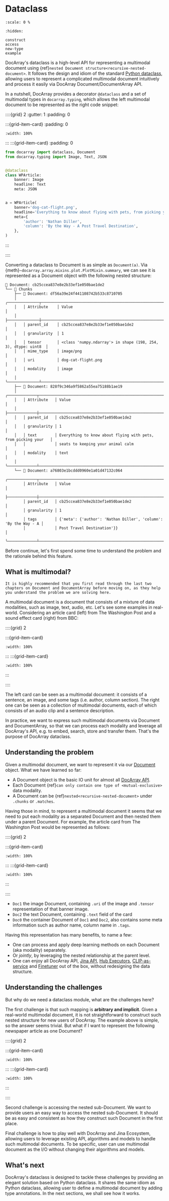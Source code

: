 # Dataclass

```{figure} img/dataclass-banner.png
:scale: 0 %
```

```{toctree}
:hidden:

construct
access
new-type
example
```


DocArray's dataclass is a high-level API for representing a multimodal document using {ref}`nested Document structure<recursive-nested-document>`. It follows the design and idiom of the standard [Python dataclass](https://docs.python.org/3/library/dataclasses.html), allowing users to represent a complicated multimodal document intuitively and process it easily via DocArray Document/DocumentArray API. 

In a nutshell, DocArray provides a decorator `@dataclass` and a set of multimodal types in `docarray.typing`, which allows the left multimodal document to be represented as the right code snippet:

::::{grid} 2
:gutter: 1
:padding: 0

:::{grid-item-card}
:padding: 0

```{figure} img/image-mmdoc-example.png
:width: 100%
```

:::
:::{grid-item-card}
:padding: 0

```python
from docarray import dataclass, Document
from docarray.typing import Image, Text, JSON


@dataclass
class WPArticle:
    banner: Image
    headline: Text
    meta: JSON


a = WPArticle(
    banner='dog-cat-flight.png',
    headline='Everything to know about flying with pets, from picking your seats to keeping your animal calm',
    meta={
        'author': 'Nathan Diller',
        'column': 'By the Way - A Post Travel Destination',
    },
)
```


:::

::::


Converting a dataclass to Document is as simple as `Document(a)`. Via {meth}`~docarray.array.mixins.plot.PlotMixin.summary`, we can see it is represented as a Document object with the following nested structure:

```text
📄 Document: cb25ccea837e8e2b33ef1e050bae1de2
└── 💠 Chunks
    ├── 📄 Document: df56a39e24f441108742b533c8710705
    │   ╭──────────────┬───────────────────────────────────────────────────────────────╮
    │   │ Attribute    │ Value                                                         │
    │   ├──────────────┼───────────────────────────────────────────────────────────────┤
    │   │ parent_id    │ cb25ccea837e8e2b33ef1e050bae1de2                              │
    │   │ granularity  │ 1                                                             │
    │   │ tensor       │ <class 'numpy.ndarray'> in shape (198, 254, 3), dtype: uint8  │
    │   │ mime_type    │ image/png                                                     │
    │   │ uri          │ dog-cat-flight.png                                            │
    │   │ modality     │ image                                                         │
    │   ╰──────────────┴───────────────────────────────────────────────────────────────╯
    ├── 📄 Document: 828f9c346a9f5862a55ea75188b1ae19
    │   ╭─────────────┬────────────────────────────────────────────────────────────────╮
    │   │ Attribute   │ Value                                                          │
    │   ├─────────────┼────────────────────────────────────────────────────────────────┤
    │   │ parent_id   │ cb25ccea837e8e2b33ef1e050bae1de2                               │
    │   │ granularity │ 1                                                              │
    │   │ text        │ Everything to know about flying with pets, from picking your   │
    │   │             │ seats to keeping your animal calm                              │
    │   │ modality    │ text                                                           │
    │   ╰─────────────┴────────────────────────────────────────────────────────────────╯
    └── 📄 Document: a76803e1bcddd0960e1a01d47132c064
        ╭─────────────┬────────────────────────────────────────────────────────────────╮
        │ Attribute   │ Value                                                          │
        ├─────────────┼────────────────────────────────────────────────────────────────┤
        │ parent_id   │ cb25ccea837e8e2b33ef1e050bae1de2                               │
        │ granularity │ 1                                                              │
        │ tags        │ {'meta': {'author': 'Nathan Diller', 'column': 'By the Way - A │
        │             │ Post Travel Destination'}}                                     │
        ╰─────────────┴────────────────────────────────────────────────────────────────╯
```

Before continue, let's first spend some time to understand the problem and the rationale behind this feature.


## What is multimodal?


```{tip}
It is highly recommended that you first read through the last two chapters on Document and DocumentArray before moving on, as they help you understand the problem we are solving here.
```

A multimodal document is a document that consists of a mixture of data modalities, such as image, text, audio, etc. Let's see some examples in real-world. Considering an article card (left) from The Washington Post and a sound effect card (right) from BBC:


::::{grid} 2

:::{grid-item-card}

```{figure} img/image-mmdoc-example.png
:width: 100%
```

:::
:::{grid-item-card}

```{figure} img/sound-mmdoc-example.png
:width: 100%
```

:::

::::


The left card can be seen as a multimodal document: it consists of a sentence, an image, and some tags (i.e. author, column section). The right one can be seen as a collection of multimodal documents, each of which consists of an audio clip and a sentence description.


In practice, we want to express such multimodal documents via Document and DocumentArray, so that we can process each modality and leverage all DocArray's API, e.g. to embed, search, store and transfer them. That's the purpose of DocArray dataclass. 

## Understanding the problem

Given a multimodal document, we want to represent it via our [Document](../document/index.md) object. What we have learned so far:
- A Document object is the basic IO unit for almost all [DocArray API](../document/fluent-interface.md).
- Each Document {ref}`can only contain one type of <mutual-exclusive>` data modality.
- A Document can be {ref}`nested<recursive-nested-document>` under `.chunks` or `.matches`.

Having those in mind, to represent a multimodal document it seems that we need to put each modality as a separated Document and then nested them under a parent Document. For example, the article card from The Washington Post would be represented as follows:

::::{grid} 2

:::{grid-item-card}

```{figure} img/image-mmdoc-example.png
:width: 100%
```

:::
:::{grid-item-card}

```{figure} img/mmdoc-example.svg
:width: 100%
```

:::

::::

- `Doc1` the image Document, containing `.uri` of the image and `.tensor` representation of that banner image.
- `Doc2` the text Document, containing `.text` field of the card
- `Doc0` the container Document of `Doc1` and `Doc2`, also contains some meta information such as author name, column name in `.tags`.

Having this representation has many benefits, to name a few:
- One can process and apply deep learning methods on each Document (aka modality) separately.
- Or _jointly_, by leveraging the nested relationship at the parent level.
- One can enjoy all DocArray API, [Jina API](https://github.com/jina-ai/jina), [Hub Executors](https://hub.jina.ai), [CLIP-as-service](https://clip-as-service.jina.ai/) and [Finetuner](https://github.com/jina-ai/finetuner) out of the box, without redesigning the data structure.

## Understanding the challenges

But why do we need a dataclass module, what are the challenges here? 

The first challenge is that such mapping is **arbitrary and implicit**. Given a real-world multimodal document, it is not straightforward to construct such nested structure for new users of DocArray. The example above is simple, so the answer seems trivial. But what if I want to represent the following newspaper article as one Document? 

::::{grid} 2

:::{grid-item-card}

```{figure} img/complicate-example.png
:width: 100%
```

:::
:::{grid-item-card}

```{figure} img/mmdoc-complicated.svg
:width: 100%
```

:::

::::

Second challenge is accessing the nested sub-Document. We want to provide users an easy way to access the nested sub-Document. It should be as easy and consistent as how they construct such Document in the first place.

Final challenge is how to play well with DocArray and Jina Ecosystem, allowing users to leverage existing API, algorithms and models to handle such multimodal documents. To be specific, user can use multimodal document as the I/O without changing their algorithms and models.   

## What's next

DocArray's dataclass is designed to tackle these challenges by providing an elegant solution based on Python dataclass. It shares the same idiom as Python dataclass, allowing user to define a multimodal document by adding type annotations. In the next sections, we shall see how it works.


